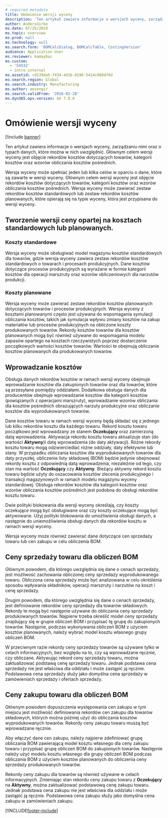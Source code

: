 ```yaml
---
# required metadata
title: Omówienie wersji wyceny
description: 'Ten artykuł zawiera informacje o wersjach wyceny, zarządzaniu nimi oraz o typach danych, które można w nich uwzględnić. Głównym celem wersji wyceny jest objęcie rekordów kosztów dotyczących towarów, kategorii kosztów oraz wzorów obliczania kosztów pośrednich.'
author: AndersGirke
ms.date: 07/25/2019
ms.topic: overview
ms.prod: null
ms.technology: null
ms.search.form: 'BOMCalcDialog, BOMCalcTable, CostingVersion'
audience: Application User
ms.reviewer: kamaybac
ms.custom:
  - '54532'
  - intro-internal
ms.assetid: cd239da5-f434-4d1b-8196-5414c888d76d
ms.search.region: Global
ms.search.industry: Manufacturing
ms.author: aevengir
ms.search.validFrom: '2016-02-28'
ms.dyn365.ops.version: AX 7.0.0
---
```


# <a name="costing-versions-overview"></a>Omówienie wersji wyceny

[!include [banner](../includes/banner.md)]

Ten artykuł zawiera informacje o wersjach wyceny, zarządzaniu nimi oraz o typach danych, które można w nich uwzględnić. Głównym celem wersji wyceny jest objęcie rekordów kosztów dotyczących towarów, kategorii kosztów oraz wzorów obliczania kosztów pośrednich.

Wersja wyceny może spełniać jeden lub kilka celów w oparciu o dane, które są zawarte w wersji wyceny. Głównym celem wersji wyceny jest objęcie rekordów kosztów dotyczących towarów, kategorii kosztów oraz wzorów obliczania kosztów pośrednich. Wersja wyceny może zawierać zestaw rekordów kosztów standardowych lub zestaw rekordów kosztów planowanych, które opierają się na typie wyceny, która jest przypisana do wersji wyceny.

## <a name="costing-versions-for-standard-or-planned-costs"></a>Tworzenie wersji ceny opartej na kosztach standardowych lub planowanych.
### <a name="standard-costs"></a>Koszty standardowe

Wersja wyceny może obsługiwać model magazynu kosztów standardowych dla towarów, gdzie wersja wyceny zawiera zestaw rekordów kosztów standardowych o towarach i procesach produkcyjnych. Dane kosztów dotyczące procesów produkcyjnych są wyrażane w formie kategorii kosztów dla operacji marszruty oraz wzorów obliczeniowych dla narzutów produkcji.

### <a name="planned-costs"></a>Koszty planowane

Wersja wyceny może zawierać zestaw rekordów kosztów planowanych dotyczących towarów i procesów produkcyjnych. Wersja wyceny z kosztami planowanymi często jest używana do wspomagania symulacji obliczania kosztów, takich jak symulacja wpływu zmiany kosztów na zakup materiałów lub procesów produkcyjnych na obliczone koszty produkowanych towarów. Rekordy kosztów towarów dla kosztów planowanych mogą być również używane do wspomagania modelu zapasów opartego na kosztach rzeczywistych poprzez dostarczenie początkowych wartości kosztów towarów. Wartości te obejmują obliczanie kosztów planowanych dla produkowanych towarów.

## <a name="entering-costs"></a>Wprowadzanie kosztów
Obsługa danych rekordów kosztów w ramach wersji wyceny obejmuje wprowadzanie kosztów dla zakupionych towarów oraz dla towarów, które są przesyłane pomiędzy oddziałami. Dodatkowa obsługa danych dla producentów obejmuje wprowadzanie kosztów dla kategorii kosztów (powiązanych z operacjami marszruty), wprowadzanie wzorów obliczania dla kosztów pośrednich obrazujących narzuty produkcyjne oraz obliczanie kosztów dla wyprodukowanych towarów. 

Dane kosztów towaru w ramach wersji wyceny będą składać się z jednego lub kilku rekordów kosztu dla każdego towaru. Rekord kosztu towaru początkowo jest wprowadzany ze stanem **Oczekujący** oraz zamierzoną datą wprowadzenia. Aktywacja rekordu kosztu towaru aktualizuje stan (do wartości **Aktywny**)i datę wprowadzenia (do daty aktywacji). Różne rekordy kosztu towaru mogą odzwierciedlać różne oddziały, daty efektywne lub stany. W przypadku obliczania kosztów dla wyprodukowanych towarów dla daty przyszłej, obliczenie listy składowej (BOM) będzie jedynie obejmować rekordy kosztu z odpowiednią datą wprowadzenia, niezależnie od tego, czy stan ma wartość **Oczekujący** czy **Aktywny**. Bieżący aktywny rekord kosztu towaru będzie użyty do oszacowania kosztów zlecenia produkcyjnego i transakcji magazynowych w ramach modelu magazynu wyceny standardowej. Obsługa rekordów kosztów dla kategorii kosztów oraz wzorów obliczania kosztów pośrednich jest podobna do obsługi rekordów kosztu towaru. 

Dwie polityki blokowania dla wersji wyceny określają, czy koszty oczekujące mogą być obsługiwane oraz czy koszty oczekujące mogą być aktywowane. Użyj polityki blokowania do umożliwienia obsługi danych, a następnie do uniemożliwienia obsługi danych dla rekordów kosztu w ramach wersji wyceny. 

Wersja wyceny może również zawierać dane dotyczące cen sprzedaży towaru lub cen zakupu w celu obliczenia BOM.

## <a name="item-sales-prices-for-bom-calculations"></a>Ceny sprzedaży towaru dla obliczeń BOM
Głównym powodem, dla którego uwzględnia się dane o cenach sprzedaży, jest możliwość zachowania obliczonej ceny sprzedaży wyprodukowanego towaru. Obliczona cena sprzedaży może być analizowana w celu określenia sposobu wpływania składników, operacji marszruty i narzutów na koszt i cenę sprzedaży. 

Drugim powodem, dla którego uwzględnia się dane o cenach sprzedaży, jest definiowanie rekordów ceny sprzedaży dla towarów składowych. Rekordy te mogą być następnie używane do obliczania ceny sprzedaży produkowanych towarów. Najpierw trzeba określić model ceny sprzedaży znajdujący się w grupie obliczeń BOM i przypisać tę grupę do zakupionych towarów. Następnie, podczas wykonywania obliczeń BOM z użyciem kosztów planowanych, należy wybrać model kosztu własnego grupy obliczeń BOM. 

W przeciwnym razie rekordy ceny sprzedaży towarów są używane tylko w celach informacyjnych, bez względu na to, czy są wprowadzane ręcznie, czy obliczane. Aktywując rekord ceny sprzedaży towaru, można zaktualizować podstawą cenę sprzedaży towaru. Jednak podstawa cena sprzedaży nie jest właściwa dla oddziału i może zastąpić ją ręcznie. Podstawowa cena sprzedaży służy jako domyślna cena sprzedaży w zamówieniach sprzedaży i ofertach sprzedaży.

## <a name="item-purchase-prices-for-bom-calculations"></a>Ceny zakupu towaru dla obliczeń BOM
Głównym powodem dopuszczenia występowania cen zakupu w tym miejscu jest możliwość definiowania rekordów cen zakupu dla towarów składowych, których można później użyć do obliczania kosztów wyprodukowanych towarów. Rekordy ceny zakupu towaru muszą być wprowadzane ręcznie. 

Aby włączyć dane cen zakupu, należy najpierw zdefiniować grupę obliczania BOM zawierającą model kosztu własnego dla ceny zakupu towaru i przypisać grupę obliczeń BOM do zakupionych towarów. Następnie należy użyć modelu kosztu własnego dla grupy obliczeń BOM podczas obliczania BOM z użyciem kosztów planowanych do obliczenia ceny sprzedaży produkowanych towarów. 

Rekordy ceny zakupu dla towarów są również używane w celach informacyjnych. Zmieniając stan rekordu ceny zakupu towaru z **Oczekujący** na **Aktywny**, można zaktualizować podstawową cenę zakupu towaru. Jednak podstawa cena zakupu nie jest właściwa dla oddziału i może zastąpić ją ręcznie. Podstawowa cena zakupu służy jako domyślna cena zakupu w zamówieniach zakupu.





[!INCLUDE[footer-include](../../includes/footer-banner.md)]